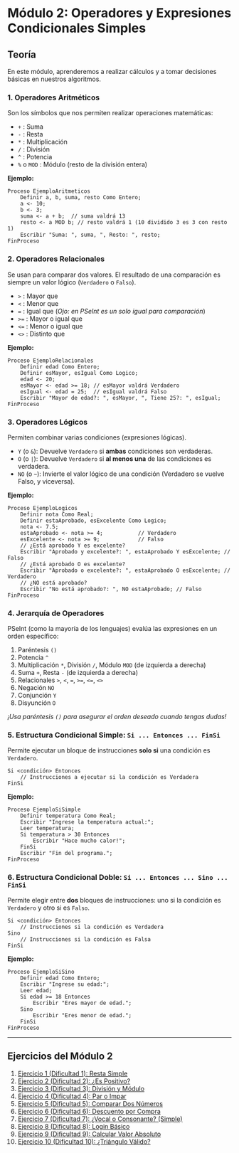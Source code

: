 # Módulo 2: Operadores y Expresiones Condicionales Simples

## Teoría

En este módulo, aprenderemos a realizar cálculos y a tomar decisiones básicas en nuestros algoritmos.

### 1. Operadores Aritméticos

Son los símbolos que nos permiten realizar operaciones matemáticas:

*   `+` : Suma
*   `-` : Resta
*   `*` : Multiplicación
*   `/` : División
*   `^` : Potencia
*   `%` o `MOD` : Módulo (resto de la división entera)

**Ejemplo:**

```pseudocode
Proceso EjemploAritmeticos
    Definir a, b, suma, resto Como Entero;
    a <- 10;
    b <- 3;
    suma <- a + b;  // suma valdrá 13
    resto <- a MOD b; // resto valdrá 1 (10 dividido 3 es 3 con resto 1)
    Escribir "Suma: ", suma, ", Resto: ", resto;
FinProceso
```

### 2. Operadores Relacionales

Se usan para comparar dos valores. El resultado de una comparación es siempre un valor lógico (`Verdadero` o `Falso`).

*   `>` : Mayor que
*   `<` : Menor que
*   `=` : Igual que (*Ojo: en PSeInt es un solo igual para comparación*)
*   `>=` : Mayor o igual que
*   `<=` : Menor o igual que
*   `<>` : Distinto que

**Ejemplo:**

```pseudocode
Proceso EjemploRelacionales
    Definir edad Como Entero;
    Definir esMayor, esIgual Como Logico;
    edad <- 20;
    esMayor <- edad >= 18; // esMayor valdrá Verdadero
    esIgual <- edad = 25;  // esIgual valdrá Falso
    Escribir "Mayor de edad?: ", esMayor, ", Tiene 25?: ", esIgual;
FinProceso
```

### 3. Operadores Lógicos

Permiten combinar varias condiciones (expresiones lógicas).

*   `Y` (o `&`): Devuelve `Verdadero` si **ambas** condiciones son verdaderas.
*   `O` (o `|`): Devuelve `Verdadero` si **al menos una** de las condiciones es verdadera.
*   `NO` (o `~`): Invierte el valor lógico de una condición (Verdadero se vuelve Falso, y viceversa).

**Ejemplo:**

```pseudocode
Proceso EjemploLogicos
    Definir nota Como Real;
    Definir estaAprobado, esExcelente Como Logico;
    nota <- 7.5;
    estaAprobado <- nota >= 4;           // Verdadero
    esExcelente <- nota >= 9;            // Falso
    // ¿Está aprobado Y es excelente?
    Escribir "Aprobado y excelente?: ", estaAprobado Y esExcelente; // Falso
    // ¿Está aprobado O es excelente?
    Escribir "Aprobado o excelente?: ", estaAprobado O esExcelente; // Verdadero
    // ¿NO está aprobado?
    Escribir "No está aprobado?: ", NO estaAprobado; // Falso
FinProceso
```

### 4. Jerarquía de Operadores

PSeInt (como la mayoría de los lenguajes) evalúa las expresiones en un orden específico:

1.  Paréntesis `()`
2.  Potencia `^`
3.  Multiplicación `*`, División `/`, Módulo `MOD` (de izquierda a derecha)
4.  Suma `+`, Resta `-` (de izquierda a derecha)
5.  Relacionales `>`, `<`, `=`, `>=`, `<=`, `<>`
6.  Negación `NO`
7.  Conjunción `Y`
8.  Disyunción `O`

*¡Usa paréntesis `()` para asegurar el orden deseado cuando tengas dudas!*

### 5. Estructura Condicional Simple: `Si ... Entonces ... FinSi`

Permite ejecutar un bloque de instrucciones **solo si** una condición es `Verdadero`.

```pseudocode
Si <condición> Entonces
    // Instrucciones a ejecutar si la condición es Verdadera
FinSi
```

**Ejemplo:**

```pseudocode
Proceso EjemploSiSimple
    Definir temperatura Como Real;
    Escribir "Ingrese la temperatura actual:";
    Leer temperatura;
    Si temperatura > 30 Entonces
        Escribir "Hace mucho calor!";
    FinSi
    Escribir "Fin del programa.";
FinProceso
```

### 6. Estructura Condicional Doble: `Si ... Entonces ... Sino ... FinSi`

Permite elegir entre **dos** bloques de instrucciones: uno si la condición es `Verdadero` y otro si es `Falso`.

```pseudocode
Si <condición> Entonces
    // Instrucciones si la condición es Verdadera
Sino
    // Instrucciones si la condición es Falsa
FinSi
```

**Ejemplo:**

```pseudocode
Proceso EjemploSiSino
    Definir edad Como Entero;
    Escribir "Ingrese su edad:";
    Leer edad;
    Si edad >= 18 Entonces
        Escribir "Eres mayor de edad.";
    Sino
        Escribir "Eres menor de edad.";
    FinSi
FinProceso
```

---

## Ejercicios del Módulo 2

1.  [Ejercicio 1 (Dificultad 1): Resta Simple](./m2-ejercicio1-1.md)
2.  [Ejercicio 2 (Dificultad 2): ¿Es Positivo?](./m2-ejercicio2-2.md)
3.  [Ejercicio 3 (Dificultad 3): División y Módulo](./m2-ejercicio3-3.md)
4.  [Ejercicio 4 (Dificultad 4): Par o Impar](./m2-ejercicio4-4.md)
5.  [Ejercicio 5 (Dificultad 5): Comparar Dos Números](./m2-ejercicio5-5.md)
6.  [Ejercicio 6 (Dificultad 6): Descuento por Compra](./m2-ejercicio6-6.md)
7.  [Ejercicio 7 (Dificultad 7): ¿Vocal o Consonante? (Simple)](./m2-ejercicio7-7.md)
8.  [Ejercicio 8 (Dificultad 8): Login Básico](./m2-ejercicio8-8.md)
9.  [Ejercicio 9 (Dificultad 9): Calcular Valor Absoluto](./m2-ejercicio9-9.md)
10. [Ejercicio 10 (Dificultad 10): ¿Triángulo Válido?](./m2-ejercicio10-10.md)

